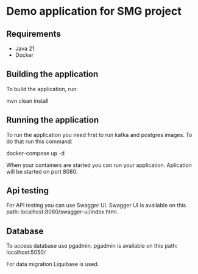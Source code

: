 # Demo application for SMG project

## Requirements

- Java 21
- Docker

## Building the application

To build the application, run:

mvn clean install

## Running the application

To run the application you need first to run kafka and postgres images.
To do that run this command:

docker-compose up -d

When your containers are started you can run your application.
Aplication will be started on port 8080.

## Api testing

For API testing you can use Swagger UI.
Swagger UI is available on this path: localhost:8080/swagger-ui/index.html.

## Database

To access database use pgadmin.
pgadmin is available on this path: localhost:5050/

For data migration Liquibase is used.
